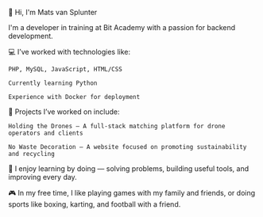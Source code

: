 👋 Hi, I'm Mats van Splunter

I'm a developer in training at Bit Academy with a passion for backend development.

💻 I’ve worked with technologies like:

    PHP, MySQL, JavaScript, HTML/CSS

    Currently learning Python

    Experience with Docker for deployment

🔧 Projects I’ve worked on include:

    Holding the Drones – A full-stack matching platform for drone operators and clients

    No Waste Decoration – A website focused on promoting sustainability and recycling

🧠 I enjoy learning by doing — solving problems, building useful tools, and improving every day.

🎮 In my free time, I like playing games with my family and friends, or doing sports like boxing, karting, and football with a friend.
